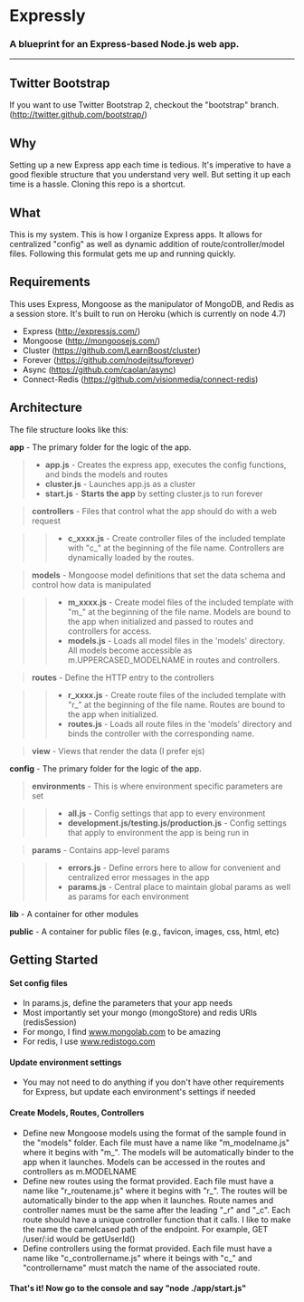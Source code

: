 # Expressly
### A blueprint for an Express-based Node.js web app.

----

## Twitter Bootstrap
If you want to use Twitter Bootstrap 2, checkout the "bootstrap" branch. (http://twitter.github.com/bootstrap/)

## Why
Setting up a new Express app each time is tedious. It's imperative to have a good flexible structure that you understand very well. But setting it up each time is a hassle. Cloning this repo is a shortcut.

## What
This is my system. This is how I organize Express apps. It allows for centralized "config" as well as dynamic addition of route/controller/model files. Following this formulat gets me up and running quickly.

## Requirements
This uses Express, Mongoose as the manipulator of MongoDB, and Redis as a session store. It's built to run on Heroku (which is currently on node 4.7)

* Express	(http://expressjs.com/)
* Mongoose (http://mongoosejs.com/)
* Cluster (https://github.com/LearnBoost/cluster)
* Forever (https://github.com/nodejitsu/forever)
* Async (https://github.com/caolan/async)
* Connect-Redis (https://github.com/visionmedia/connect-redis)

## Architecture

The file structure looks like this:

**app** - The primary folder for the logic of the app.

> * **app.js** - Creates the express app, executes the config functions, and binds the models and routes
> * **cluster.js** - Launches app.js as a cluster
> * **start.js** - **Starts the app** by setting cluster.js to run forever

> **controllers** - Files that control what the app should do with a web request

>> * **c_xxxx.js** - Create controller files of the included template with "c_" at the beginning of the file name. Controllers are dynamically loaded by the routes.

> **models** - Mongoose model definitions that set the data schema and control how data is manipulated

>> * **m_xxxx.js** - Create model files of the included template with "m_" at the beginning of the file name. Models are bound to the app when initialized and passed to routes and controllers for access.
>> * **models.js** - Loads all model files in the 'models' directory. All models become accessible as m.UPPERCASED_MODELNAME in routes and controllers.

> **routes** - Define the HTTP entry to the controllers

>> * **r_xxxx.js** - Create route files of the included template with "r_" at the beginning of the file name. Routes are bound to the app when initialized.
>> * **routes.js** - Loads all route files in the 'models' directory and binds the controller with the corresponding name.

> **view** - Views that render the data (I prefer ejs)

**config** - The primary folder for the logic of the app.  

> **environments** - This is where environment specific parameters are set

>> * **all.js** - Config settings that app to every environment
>> * **development.js/testing.js/production.js** - Config settings that apply to environment the app is being run in

> **params** - Contains app-level params

>> * **errors.js** - Define errors here to allow for convenient and centralized error messages in the app
>> * **params.js** - Central place to maintain global params as well as params for each environment

**lib** - A container for other modules

**public** - A container for public files (e.g., favicon, images, css, html, etc)

## Getting Started

#### Set config files

* In params.js, define the parameters that your app needs
* Most importantly set your mongo (mongoStore) and redis URIs (redisSession)
* For mongo, I find www.mongolab.com to be amazing
* For redis, I use www.redistogo.com

#### Update environment settings

* You may not need to do anything if you don't have other requirements for Express, but update each environment's settings if needed

#### Create Models, Routes, Controllers

* Define new Mongoose models using the format of the sample found in the "models" folder. Each file must have a name like "m_modelname.js" where it begins with "m_". The models will be automatically binder to the app when it launches. Models can be accessed in the routes and controllers as m.MODELNAME
* Define new routes using the format provided. Each file must have a name like "r_routename.js" where it begins with "r_". The routes will be automatically binder to the app when it launches. Route names and controller names must be the same after the leading "_r" and "_c". Each route should have a unique controller function that it calls. I like to make the name the camelcased path of the endpoint. For example, GET /user/:id would be getUserId()
* Define controllers using the format provided. Each file must have a name like "c_controllername.js" where it beings with "c_" and "controllername" must match the name of the associated route.

#### That's it! Now go to the console and say "node ./app/start.js"
